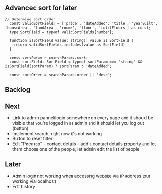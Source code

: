 ## Advanced sort for later

```
// Determine sort order
  const validSortFields = ['price', 'dateAdded', 'title', 'yearBuilt', 'houseArea', 'landArea', 'rooms', 'floor', 'totalFloors'] as const;
  type SortField = typeof validSortFields[number];

  function isSortField(value: string): value is SortField {
    return validSortFields.includes(value as SortField);
  }

  const sortParam = searchParams.sort;
  const sortField: SortField = typeof sortParam === 'string' && isSortField(sortParam) ? sortParam : 'dateAdded';

  const sortOrder = searchParams.order || 'desc';
```


## Backlog



## Next

- Link to admin pannel/login somewhere on every page and it should be visible that you're logged in as admin and it should let you log out (button)
- Implement search, right now it's not working
- Button to reset filter
- Edit "Риелтор" - contact details - add a contact details property and let them choose one of the people, let admin edit the list of people


## Later

- Admin login not working when accessing website via IP address (but working via localhost)
- Edit history
